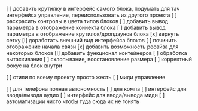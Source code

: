 [ ] добавить крутилку в интерфейс самого блока, подумать для тач интерфейса управление, переиспользовать из другого проекта
[ ] раскрасить контролы в цвета типов блоков
[ ] добавить вывод параметра в отображение коннекта блока
[ ] добавить вывод параметра в отображение крутилок/дропдаунов блока
[x] вернуть сетку
[I] доработать внешний вид интерфейса блоков
[ ] починить отображение начала связи
[x] добавить возможность ресайза для некоторых блоков
[I] добавить функционал контейнеров
    [ ] обработка вытаскивания
    [ ] схлопывание, восстановление размера
    [ ] корректный фокус на блок внутри

[ ] стили по всему проекту просто жесть
[ ] миди управление

[ ] для телефона полная автономность
[ ] для компа 
[ ] интерфейс для ввода/вывода аудио
[ ] интерфейс для ввода/вывода миди
[ ] автоматизации чисто чтобы туда сюда их не гонять